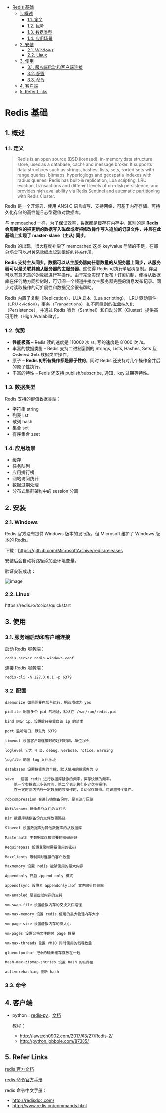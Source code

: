 - [Redis 基础](#redis-基础)
  - [1. 概述](#1-概述)
    - [1.1. 定义](#11-定义)
    - [1.2. 优势](#12-优势)
    - [1.3. 数据类型](#13-数据类型)
    - [1.4. 应用场景](#14-应用场景)
  - [2. 安装](#2-安装)
    - [2.1. Windows](#21-windows)
    - [2.2. Linux](#22-linux)
  - [3. 使用](#3-使用)
    - [3.1. 服务端启动和客户端连接](#31-服务端启动和客户端连接)
    - [3.2. 配置](#32-配置)
    - [3.3. 命令](#33-命令)
  - [4. 客户端](#4-客户端)
  - [5. Refer Links](#5-refer-links)

# Redis 基础

## 1. 概述

### 1.1. 定义

> Redis is an open source (BSD licensed), in-memory data structure store, used as a database, cache and message broker. It supports data structures such as strings, hashes, lists, sets, sorted sets with range queries, bitmaps, hyperloglogs and geospatial indexes with radius queries. Redis has built-in replication, Lua scripting, LRU eviction, transactions and different levels of on-disk persistence, and provides high availability via Redis Sentinel and automatic partitioning with Redis Cluster.

Redis 是一个开源的、使用 ANSI C 语言编写、支持网络、可基于内存存储、可持久化存储的高性能日志型键值对数据库。

与 memcached 一样，为了保证效率，数据都是缓存在内存中。区别的是 **Redis 会周期性的把更新的数据写入磁盘或者把修改操作写入追加的记录文件，并且在此基础上实现了 master-slave（主从) 同步**。

Redis 的出现，很大程度补偿了 memcached 这类 key/value 存储的不足，在部分场合可以对关系数据库起到很好的补充作用。

**Redis 支持主从同步。数据可以从主服务器向任意数量的从服务器上同步，从服务器可以是关联其他从服务器的主服务器**。这使得 Redis 可执行单层树复制。存盘可以有意无意的对数据进行写操作。由于完全实现了发布 / 订阅机制，使得从数据库在任何地方同步树时，可订阅一个频道并接收主服务器完整的消息发布记录。同步对读取操作的可扩展性和数据冗余很有帮助。

Redis 内置了复制（Replication），LUA 脚本（Lua scripting）， LRU 驱动事件（LRU eviction），事务（Transactions） 和不同级别的磁盘持久化（Persistence），并通过 Redis 哨兵（Sentinel）和自动分区（Cluster）提供高可用性（High Availability）。

### 1.2. 优势

- **性能极高** – Redis 读的速度是 110000 次 /s, 写的速度是 81000 次 /s。
- 丰富的数据类型 – Redis 支持二进制案例的 Strings, Lists, Hashes, Sets 及 Ordered Sets 数据类型操作。
- 原子 – **Redis 的所有操作都是原子性的**，同时 Redis 还支持对几个操作全并后的原子性执行。
- 丰富的特性 – Redis 还支持 publish/subscribe, 通知，key 过期等特性。

### 1.3. 数据类型

Redis 支持的键值数据类型：
- 字符串 string
- 列表 list
- 散列 hash
- 集合 set
- 有序集合 zset

### 1.4. 应用场景

- 缓存
- 任务队列
- 应用排行榜
- 网站访问统计
- 数据过期处理
- 分布式集群架构中的 session 分离

## 2. 安装

### 2.1. Windows

Redis 官方没有提供 Windows 版本的发行版，但 Microsoft 维护了 Windows 版本的 Redis。

下载：https://github.com/MicrosoftArchive/redis/releases 

安装后会自动将路径添加至环境变量。

验证安装成功：

![image](http://otaivnlxc.bkt.clouddn.com/jpg/2017/12/15/c63121f7fbc91c31a1ac1ead9e4c5e61.jpg)

### 2.2. Linux

https://redis.io/topics/quickstart

<!-- TODO: -->

## 3. 使用

### 3.1. 服务端启动和客户端连接

启动 Redis 服务端：
```shell
redis-server redis.windows.conf
```

连接 Redis 服务端：
```shell
redis-cli -h 127.0.0.1 -p 6379
```

### 3.2. 配置

```
daemonize 如果需要在后台运行，把该项改为 yes

pidfile 配置多个 pid 的地址，默认在 /var/run/redis.pid

bind 绑定 ip，设置后只接受自该 ip 的请求

port 监听端口，默认为 6379

timeout 设置客户端连接时的超时时间，单位为秒

loglevel 分为 4 级，debug、verbose、notice、warning

logfile 配置 log 文件地址

databases 设置数据库的个数，默认使用的数据库为 0

save   设置 redis 进行数据库镜像的频率，保存快照的频率。  
    第一个参数表示多长时间，第二个表示执行多少次写操作。
    在一定时间内执行一定数量的写操作时，自动保存快照。可设置多个条件。

rdbcompression 在进行镜像备份时，是否进行压缩

Dbfilename 镜像备份文件的文件名

Dir 数据库镜像备份的文件放置路径

Slaveof 设置数据库为其他数据库的从数据库 

Masterauth 主数据库连接需要的密码验证

Requirepass 设置登录时需要使用的密码

Maxclients 限制同时连接的客户数量

Maxmemory 设置 redis 能够使用的最大内存

Appendonly 开启 append only 模式

appendfsync 设置对 appendonly.aof 文件同步的频率

vm-enabled 是否虚拟内存的支持

vm-swap-file 设置虚拟内存的交换文件路径

vm-max-memory 设置 redis 使用的最大物理内存大小

vm-page-size 设置虚拟内存的页大小

vm-pages 设置交换文件的总 page 数量

vm-max-threads 设置 VMIO 同时使用的线程数量

glueoutputbuf 把小的输出缓存存放在一起

hash-max-zipmap-entries 设置 hash 的临界值

activerehashing 重新 hash
```

### 3.3. 命令

## 4. 客户端

- python：[redis-py](https://github.com/andymccurdy/redis-py)，[文档](https://redis-py.readthedocs.io/en/latest/)
  
  教程：
  - http://lawtech0902.com/2017/03/27/Redis-2/
  - http://python.jobbole.com/87305/

## 5. Refer Links

[redis 官方文档](https://redis.io/documentation)

[redis 命令官方手册](https://redis.io/commands)

redis 命令中文手册：
- http://redisdoc.com/
- http://www.redis.cn/commands.html
